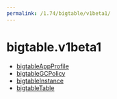 ```yaml
---
permalink: /1.74/bigtable/v1beta1/
---
```


# bigtable.v1beta1



* [bigtableAppProfile](bigtableAppProfile.md)
* [bigtableGCPolicy](bigtableGCPolicy.md)
* [bigtableInstance](bigtableInstance.md)
* [bigtableTable](bigtableTable.md)